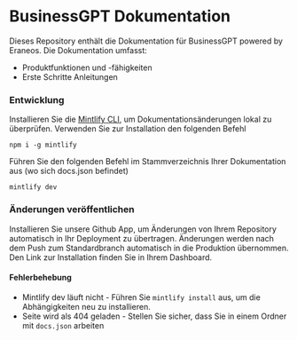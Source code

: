 # BusinessGPT Dokumentation

Dieses Repository enthält die Dokumentation für BusinessGPT powered by Eraneos. Die Dokumentation umfasst:

- Produktfunktionen und -fähigkeiten
- Erste Schritte Anleitungen

### Entwicklung

Installieren Sie die [Mintlify CLI](https://www.npmjs.com/package/mintlify), um Dokumentationsänderungen lokal zu überprüfen. Verwenden Sie zur Installation den folgenden Befehl

```
npm i -g mintlify
```

Führen Sie den folgenden Befehl im Stammverzeichnis Ihrer Dokumentation aus (wo sich docs.json befindet)

```
mintlify dev
```

### Änderungen veröffentlichen

Installieren Sie unsere Github App, um Änderungen von Ihrem Repository automatisch in Ihr Deployment zu übertragen. Änderungen werden nach dem Push zum Standardbranch automatisch in die Produktion übernommen. Den Link zur Installation finden Sie in Ihrem Dashboard.

#### Fehlerbehebung

- Mintlify dev läuft nicht - Führen Sie `mintlify install` aus, um die Abhängigkeiten neu zu installieren.
- Seite wird als 404 geladen - Stellen Sie sicher, dass Sie in einem Ordner mit `docs.json` arbeiten

